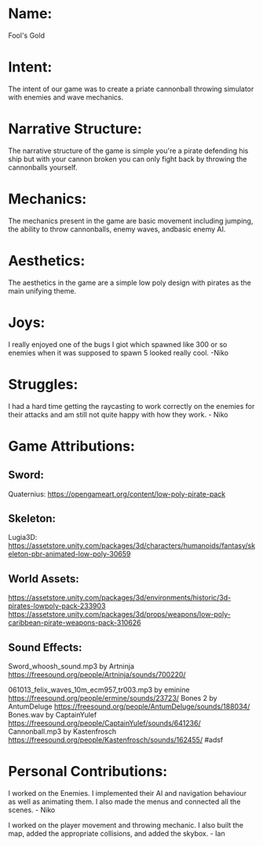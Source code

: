 # Name: 
Fool's Gold

# Intent: 
The intent of our game was to create a priate cannonball throwing simulator with enemies and wave mechanics. 

# Narrative Structure:
The narrative structure of the game is simple you're a pirate defending his ship but with your cannon broken you can only fight back by throwing the cannonballs yourself. 

# Mechanics:
The mechanics present in the game are basic movement including jumping, the ability to throw cannonballs, enemy waves, andbasic enemy AI.

# Aesthetics:
The aesthetics in the game are a simple low poly design with pirates as the main unifying theme.

# Joys:
I really enjoyed one of the bugs I giot which spawned like 300 or so enemies when it was supposed to spawn 5 looked really cool. -Niko


# Struggles:
I had a hard time getting the raycasting to work correctly on the enemies for their attacks and am still not quite happy with how they work. - Niko

# Game Attributions:

## Sword:
Quaternius: https://opengameart.org/content/low-poly-pirate-pack

## Skeleton:
Lugia3D: https://assetstore.unity.com/packages/3d/characters/humanoids/fantasy/skeleton-pbr-animated-low-poly-30659

## World Assets:
 https://assetstore.unity.com/packages/3d/environments/historic/3d-pirates-lowpoly-pack-233903
https://assetstore.unity.com/packages/3d/props/weapons/low-poly-caribbean-pirate-weapons-pack-310626

## Sound Effects:
Sword_whoosh_sound.mp3 by Artninja https://freesound.org/people/Artninja/sounds/700220/ 

061013_felix_waves_10m_ecm957_tr003.mp3 by eminine https://freesound.org/people/ermine/sounds/23723/ 
Bones 2 by AntumDeluge https://freesound.org/people/AntumDeluge/sounds/188034/ 
Bones.wav by CaptainYulef https://freesound.org/people/CaptainYulef/sounds/641236/ 
Cannonball.mp3 by Kastenfrosch https://freesound.org/people/Kastenfrosch/sounds/162455/ 
#adsf

# Personal Contributions:
I worked on the Enemies. I implemented their AI and navigation behaviour as well as animating them. I also made the menus and connected all the scenes. - Niko

I worked on the player movement and throwing mechanic. I also built the map, added the appropriate collisions, and added the skybox. - Ian
